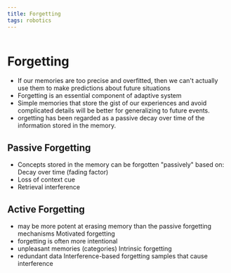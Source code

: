 ```yaml
---
title: Forgetting
tags: robotics
---
```

```toc
```
# Forgetting
- If our memories are too precise and overfitted, then we can't actually use them to make predictions about future situations
- Forgetting is an essential component of adaptive system
- Simple memories that store the gist of our experiences and avoid complicated details will be better for generalizing to future events.
- orgetting has been regarded as a passive decay over time of the information stored in the memory.

## Passive Forgetting
- Concepts stored in the memory can be forgotten "passively" based on: Decay over time (fading factor)
- Loss of context cue
- Retrieval interference

## Active Forgetting
- may be more potent at erasing memory than the passive forgetting mechanisms Motivated forgetting
- forgetting is often more intentional
- unpleasant memories (categories) Intrinsic forgetting
- redundant data Interference-based forgetting samples that cause interference



